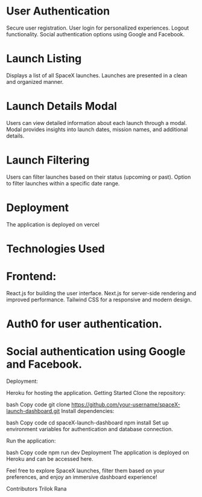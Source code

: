 <h1>User Authentication</h1>
Secure user registration.
User login for personalized experiences.
Logout functionality.
Social authentication options using Google and Facebook.

<h1>Launch Listing</h1>
Displays a list of all SpaceX launches.
Launches are presented in a clean and organized manner.

<h1>Launch Details Modal</h1>
Users can view detailed information about each launch through a modal.
Modal provides insights into launch dates, mission names, and additional details.

<h1>Launch Filtering</h1>
Users can filter launches based on their status (upcoming or past).
Option to filter launches within a specific date range.

<h1>Deployment</h1>
The application is deployed on vercel
<h1>Technologies Used</h1>
<h1>Frontend:</h1>
React.js for building the user interface.
Next.js for server-side rendering and improved performance.
Tailwind CSS for a responsive and modern design.

<h1>Auth0 for user authentication.</h1>
<h1>Social authentication using Google and Facebook.</h1>
Deployment:

Heroku for hosting the application.
Getting Started
Clone the repository:

bash
Copy code
git clone https://github.com/your-username/spaceX-launch-dashboard.git
Install dependencies:

bash
Copy code
cd spaceX-launch-dashboard
npm install
Set up environment variables for authentication and database connection.

Run the application:

bash
Copy code
npm run dev
Deployment
The application is deployed on Heroku and can be accessed here.

Feel free to explore SpaceX launches, filter them based on your preferences, and enjoy an immersive dashboard experience!

Contributors
Trilok Rana






